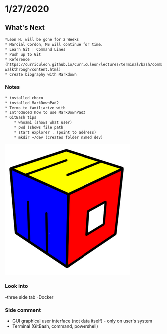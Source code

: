 # 1/27/2020
## What's Next
	*Leon H. will be gone for 2 Weeks
	* Marcial Cordon, MS will continue for time.
	* Learn Git | Command Lines
	* Push up to Git
	* Reference (https://curriculeon.github.io/Curriculeon/lectures/terminal/bash/commandline-walkthrough/content.html)
	* Create biography with Markdown
### Notes
	* installed choco
	* installed MarkDownPad2
	* Terms to familiarize with
	* introduced how to use MarkDownPad2
	* GitBash tips
		* whoami (shows what user)
		* pwd (shows file path
		* start explorer . (point to address)
		* mkdir ~/dev (creates folder named dev)
![](./logo.png)

### Look into
-three side tab 
-Docker
### Side comment
- GUI graphical user interface (not data itself) - only on user's system
 - Terminal (GitBash, command, powershell)
 